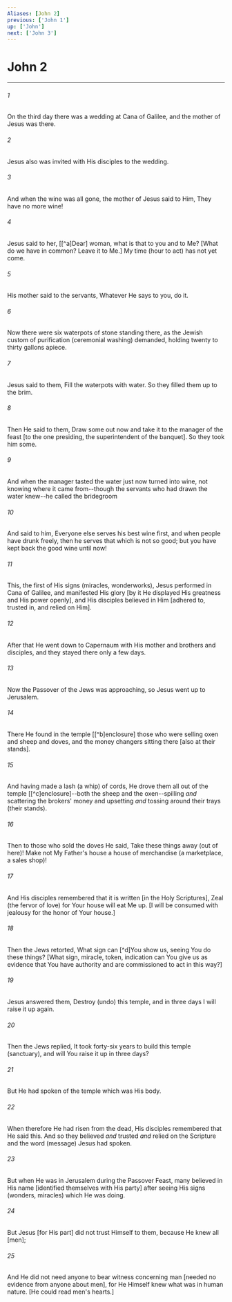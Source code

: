 ```yaml
---
Aliases: [John 2]
previous: ['John 1']
up: ['John']
next: ['John 3']
---
```

# John 2

***














###### 1 






On the third day there was a wedding at Cana of Galilee, and the mother of Jesus was there. 













###### 2 






Jesus also was invited with His disciples to the wedding. 













###### 3 






And when the wine was all gone, the mother of Jesus said to Him, They have no more wine! 













###### 4 






Jesus said to her, [[^a]Dear] woman, what is that to you and to Me? [What do we have in common? Leave it to Me.] My time (hour to act) has not yet come. 













###### 5 






His mother said to the servants, Whatever He says to you, do it. 













###### 6 






Now there were six waterpots of stone standing there, as the Jewish custom of purification (ceremonial washing) demanded, holding twenty to thirty gallons apiece. 













###### 7 






Jesus said to them, Fill the waterpots with water. So they filled them up to the brim. 













###### 8 






Then He said to them, Draw some out now and take it to the manager of the feast [to the one presiding, the superintendent of the banquet]. So they took him some. 













###### 9 






And when the manager tasted the water just now turned into wine, not knowing where it came from--though the servants who had drawn the water knew--he called the bridegroom 













###### 10 






And said to him, Everyone else serves his best wine first, and when people have drunk freely, then he serves that which is not so good; but you have kept back the good wine until now! 













###### 11 






This, the first of His signs (miracles, wonderworks), Jesus performed in Cana of Galilee, and manifested His glory [by it He displayed His greatness and His power openly], and His disciples believed in Him [adhered to, trusted in, and relied on Him]. 













###### 12 






After that He went down to Capernaum with His mother and brothers and disciples, and they stayed there only a few days. 













###### 13 






Now the Passover of the Jews was approaching, so Jesus went up to Jerusalem. 













###### 14 






There He found in the temple [[^b]enclosure] those who were selling oxen and sheep and doves, and the money changers sitting there [also at their stands]. 













###### 15 






And having made a lash (a whip) of cords, He drove them all out of the temple [[^c]enclosure]--both the sheep and the oxen--spilling _and_ scattering the brokers' money and upsetting _and_ tossing around their trays (their stands). 













###### 16 






Then to those who sold the doves He said, Take these things away (out of here)! Make not My Father's house a house of merchandise (a marketplace, a sales shop)! 













###### 17 






And His disciples remembered that it is written [in the Holy Scriptures], Zeal (the fervor of love) for Your house will eat Me up. [I will be consumed with jealousy for the honor of Your house.] 













###### 18 






Then the Jews retorted, What sign can [^d]You show us, seeing You do these things? [What sign, miracle, token, indication can You give us as evidence that You have authority and are commissioned to act in this way?] 













###### 19 






Jesus answered them, Destroy (undo) this temple, and in three days I will raise it up again. 













###### 20 






Then the Jews replied, It took forty-six years to build this temple (sanctuary), and will You raise it up in three days? 













###### 21 






But He had spoken of the temple which was His body. 













###### 22 






When therefore He had risen from the dead, His disciples remembered that He said this. And so they believed _and_ trusted _and_ relied on the Scripture and the word (message) Jesus had spoken. 













###### 23 






But when He was in Jerusalem during the Passover Feast, many believed in His name [identified themselves with His party] after seeing His signs (wonders, miracles) which He was doing. 













###### 24 






But Jesus [for His part] did not trust Himself to them, because He knew all [men]; 













###### 25 






And He did not need anyone to bear witness concerning man [needed no evidence from anyone about men], for He Himself knew what was in human nature. [He could read men's hearts.]
